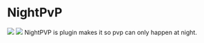 # NightPvP
[![](https://poggit.pmmp.io/shield.api/NightPVP)](https://poggit.pmmp.io/p/NightPVP)
[![](https://poggit.pmmp.io/shield.state/NightPVP)](https://poggit.pmmp.io/p/NightPVP)
NightPVP is plugin makes it so pvp can only happen at night.
